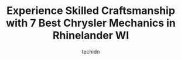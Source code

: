 ---
layout: ampstory
image: https://images.unsplash.com/photo-1614687153862-b0e115ebcef1?ixlib=rb-4.0.3&ixid=MnwxMjA3fDB8MHxwaG90by1wYWdlfHx8fGVufDB8fHx8&auto=format&fit=crop&w=640&h=853&q=80
author: techidn
featured: false
description: When it comes to maintaining and repairing your vehicle in Rhinelander WI, USA, you deserve nothing but the best. Thats why the 7 best Chrysler Mechanic in the area are here to offer their 
title: Experience Skilled Craftsmanship with 7 Best Chrysler Mechanics in Rhinelander WI
cover:
   title: Experience Skilled Craftsmanship with 7 Best Chrysler Mechanics in Rhinelander WI
   subtitle: Rickpate
   background: https://images.unsplash.com/photo-1614687153862-b0e115ebcef1?ixlib=rb-4.0.3&ixid=MnwxMjA3fDB8MHxwaG90by1wYWdlfHx8fGVufDB8fHx8&auto=format&fit=crop&w=640&h=853&q=80

pages: 
 - layout: thirds
   top: <h1>#1 Walmart Auto Care Centers</h1>
   bottom: "<p>The guys at the counter were really nice. The mechanics helped to determine which tires were good on my car and which werent. They even helped me put on my wiper for no </p>"
   background: https://www.knot35.com/toplist/wp-content/uploads/2023/06/best-chrysler-mechanic-1-in-rhinelander-wi-1685836760.jpeg
   backgroundblur: true
 - layout: thirds
   top: <h1>#2 Eastside Automotive, LLC</h1>
   bottom: "<p>4690 S Shore Dr, Rhinelander, WI 54501, United States</p>"
   background: https://www.knot35.com/toplist/wp-content/uploads/2023/06/best-chrysler-mechanic-2-in-rhinelander-wi-1685836760.jpeg
   cta:
      link: https://www.knot35.com/toplist/experience-skilled-craftsmanship-with-7-best-chrysler-mechanics-in-rhinelander-wi/
      text: Experience Skilled Craftsmanship with 7 Best Chrysler Mechanics in Rhinelander WI
 - layout: thirds
   top: <h1>#3 Northwoods Auto Techs</h1>
   bottom: "<p>5 E Monico St, Rhinelander, WI 54501, United States</p>"
   background: https://www.knot35.com/toplist/wp-content/uploads/2023/06/best-chrysler-mechanic-3-in-rhinelander-wi-1685836760.jpeg
   cta:
      link: https://www.knot35.com/toplist/experience-skilled-craftsmanship-with-7-best-chrysler-mechanics-in-rhinelander-wi/
      text: Experience Skilled Craftsmanship with 7 Best Chrysler Mechanics in Rhinelander WI
 - layout: thirds
   top: <h1>#4 AutoGear</h1>
   bottom: "<p>1911 N Stevens St, Rhinelander, WI 54501, United States</p>"
   background: https://images.unsplash.com/photo-1602536052359-ef94c21c5948?ixlib=rb-4.0.3&ixid=MnwxMjA3fDB8MHxwaG90by1wYWdlfHx8fGVufDB8fHx8&auto=format&fit=crop&w=640&h=853&q=80
   cta:
      link: https://www.knot35.com/toplist/experience-skilled-craftsmanship-with-7-best-chrysler-mechanics-in-rhinelander-wi/
      text: Experience Skilled Craftsmanship with 7 Best Chrysler Mechanics in Rhinelander WI
 - layout: thirds
   top: <h1>#5 Blains Farm & Fleet Tires and Auto Service Center - Rhinelander, WI</h1>
   bottom: "<p>1601 E Timber Dr, Rhinelander, WI 54501, United States</p>"
   background: https://images.unsplash.com/photo-1489694553447-4c9339da310d?ixlib=rb-4.0.3&ixid=MnwxMjA3fDB8MHxwaG90by1wYWdlfHx8fGVufDB8fHx8&auto=format&fit=crop&w=640&h=853&q=80
   cta:
      link: https://www.knot35.com/toplist/experience-skilled-craftsmanship-with-7-best-chrysler-mechanics-in-rhinelander-wi/
      text: Experience Skilled Craftsmanship with 7 Best Chrysler Mechanics in Rhinelander WI
 - layout: thirds
   top: <h1>#6 Todds Automotive</h1>
   bottom: "<p>3846 Country Dr, Rhinelander, WI 54501, United States</p>"
   background: https://images.unsplash.com/photo-1580610447943-1bfbef5efe07?ixlib=rb-4.0.3&ixid=MnwxMjA3fDB8MHxwaG90by1wYWdlfHx8fGVufDB8fHx8&auto=format&fit=crop&w=640&h=853&q=80
   cta:
      link: https://www.knot35.com/toplist/experience-skilled-craftsmanship-with-7-best-chrysler-mechanics-in-rhinelander-wi/
      text: Experience Skilled Craftsmanship with 7 Best Chrysler Mechanics in Rhinelander WI
 - layout: thirds
   top: <h1>#7 D & J Auto Truck and Equipment Repair Inc</h1>
   bottom: "<p>1874 N Stevens St, Rhinelander, WI 54501, United States</p>"
   background: https://images.unsplash.com/photo-1488554378835-f7acf46e6c98?ixlib=rb-4.0.3&ixid=MnwxMjA3fDB8MHxwaG90by1wYWdlfHx8fGVufDB8fHx8&auto=format&fit=crop&w=640&h=853&q=80
   cta:
      link: https://www.knot35.com/toplist/experience-skilled-craftsmanship-with-7-best-chrysler-mechanics-in-rhinelander-wi/
      text: Experience Skilled Craftsmanship with 7 Best Chrysler Mechanics in Rhinelander WI
 - layout: thirds
   middle: Continue reading...
   background: https://images.unsplash.com/photo-1618005182384-a83a8bd57fbe?ixlib=rb-4.0.3&ixid=MnwxMjA3fDB8MHxwaG90by1wYWdlfHx8fGVufDB8fHx8&auto=format&fit=crop&w=640&h=853&q=80
   cta:
      link: https://www.knot35.com/toplist/experience-skilled-craftsmanship-with-7-best-chrysler-mechanics-in-rhinelander-wi/
      text: Experience Skilled Craftsmanship with 7 Best Chrysler Mechanics in Rhinelander WI
      
---